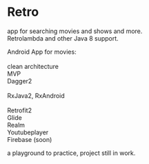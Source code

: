 # Retro
app for searching movies and shows and more.<br>
Retrolambda and other Java 8 support. 

Android App for movies:<br>  
clean architecture<br>
MVP<br> 
Dagger2<br>  
RxJava2, RxAndroid<br>  
Retrofit2<br> 
Glide<br>
Realm<br> 
Youtubeplayer<br> 
Firebase (soon) <br>

a playground to practice, 
project still in work.
